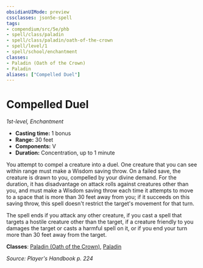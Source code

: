 ```yaml
---
obsidianUIMode: preview
cssclasses: json5e-spell
tags:
- compendium/src/5e/phb
- spell/class/paladin
- spell/class/paladin/oath-of-the-crown
- spell/level/1
- spell/school/enchantment
classes:
- Paladin (Oath of the Crown)
- Paladin
aliases: ["Compelled Duel"]
---
```

# Compelled Duel
*1st-level, Enchantment*  

- **Casting time:** 1 bonus
- **Range:** 30 feet
- **Components:** V
- **Duration:** Concentration, up to 1 minute

You attempt to compel a creature into a duel. One creature that you can see within range must make a Wisdom saving throw. On a failed save, the creature is drawn to you, compelled by your divine demand. For the duration, it has disadvantage on attack rolls against creatures other than you, and must make a Wisdom saving throw each time it attempts to move to a space that is more than 30 feet away from you; if it succeeds on this saving throw, this spell doesn't restrict the target's movement for that turn.

The spell ends if you attack any other creature, if you cast a spell that targets a hostile creature other than the target, if a creature friendly to you damages the target or casts a harmful spell on it, or if you end your turn more than 30 feet away from the target.

**Classes**: [Paladin (Oath of the Crown)](/2-Mechanics/CLI/classes/paladin-oath-of-the-crown-scag.md), [Paladin](/2-Mechanics/CLI/classes/paladin.md)

*Source: Player's Handbook p. 224*